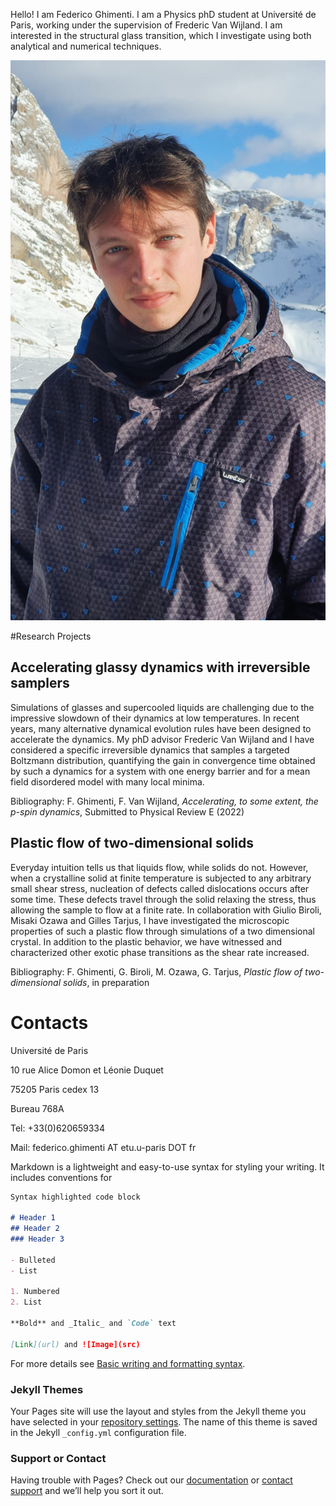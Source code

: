 Hello! I am Federico Ghimenti. I am a Physics phD student at Université de Paris, working under the supervision of Frederic Van Wijland. I am interested in the structural glass transition, which I investigate using both analytical and numerical techniques.

![Image](https://github.com/FedericoGhimenti/FedericoGhimenti.github.io/blob/main/ProfilePicture.jpeg?raw=true)

#Research Projects

## Accelerating glassy dynamics with irreversible samplers
Simulations of glasses and supercooled liquids are challenging due to the impressive slowdown of their dynamics at low temperatures. In recent years, many alternative dynamical evolution rules have been designed to accelerate the dynamics. My phD advisor Frederic Van Wijland and I have considered a specific irreversible dynamics that samples a targeted Boltzmann distribution, quantifying the gain in convergence time obtained by such a dynamics for a system with one energy barrier and for a mean field disordered model with many local minima.   

Bibliography: F. Ghimenti, F. Van Wijland, _Accelerating, to some extent, the p-spin dynamics_, Submitted to Physical Review E (2022)   

## Plastic flow of two-dimensional solids
Everyday intuition tells us that liquids flow, while solids do not. However, when a crystalline solid at finite temperature is subjected to any arbitrary small shear stress, nucleation of defects called dislocations occurs after some time. These defects travel through the solid relaxing the stress, thus allowing the sample to flow at a finite rate. In collaboration with Giulio Biroli, Misaki Ozawa and Gilles Tarjus, I have investigated the microscopic properties of such a plastic flow through simulations of a two dimensional crystal. In addition to the plastic behavior, we have witnessed and characterized other exotic phase transitions as the shear rate increased.

Bibliography: F. Ghimenti, G. Biroli, M. Ozawa, G. Tarjus, _Plastic flow of two-dimensional solids_, in preparation

# Contacts
Université de Paris

10 rue Alice Domon et Léonie Duquet

75205 Paris cedex 13

Bureau 768A

Tel: +33(0)620659334

Mail: federico.ghimenti AT etu.u-paris DOT fr

Markdown is a lightweight and easy-to-use syntax for styling your writing. It includes conventions for

```markdown
Syntax highlighted code block

# Header 1
## Header 2
### Header 3

- Bulleted
- List

1. Numbered
2. List

**Bold** and _Italic_ and `Code` text

[Link](url) and ![Image](src)
```

For more details see [Basic writing and formatting syntax](https://docs.github.com/en/github/writing-on-github/getting-started-with-writing-and-formatting-on-github/basic-writing-and-formatting-syntax).

### Jekyll Themes

Your Pages site will use the layout and styles from the Jekyll theme you have selected in your [repository settings](https://github.com/FedericoGhimenti/FedericoGhimenti.github.io/settings/pages). The name of this theme is saved in the Jekyll `_config.yml` configuration file.

### Support or Contact

Having trouble with Pages? Check out our [documentation](https://docs.github.com/categories/github-pages-basics/) or [contact support](https://support.github.com/contact) and we’ll help you sort it out.
